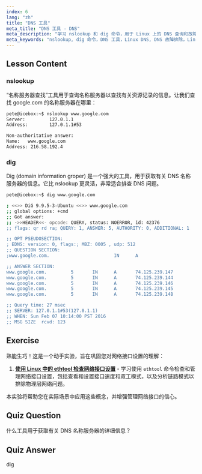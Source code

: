 ```yaml
---
index: 6
lang: "zh"
title: "DNS 工具"
meta_title: "DNS 工具 - DNS"
meta_description: "学习 nslookup 和 dig 命令，用于 Linux 上的 DNS 查询和故障排除。通过我们为初学者提供的指南，了解如何使用这些基本的 DNS 工具。"
meta_keywords: "nslookup, dig 命令，DNS 工具，Linux DNS, DNS 故障排除，Linux 教程，Linux 初学者"
---
```


## Lesson Content

### nslookup

“名称服务器查找”工具用于查询名称服务器以查找有关资源记录的信息。让我们查找 google.com 的名称服务器在哪里：

```bash
pete@icebox:~$ nslookup www.google.com
Server:         127.0.1.1
Address:        127.0.1.1#53

Non-authoritative answer:
Name:   www.google.com
Address: 216.58.192.4
```

### dig

Dig (domain information groper) 是一个强大的工具，用于获取有关 DNS 名称服务器的信息。它比 nslookup 更灵活，非常适合排查 DNS 问题。

```bash
pete@icebox:~$ dig www.google.com

; <<>> DiG 9.9.5-3-Ubuntu <<>> www.google.com
;; global options: +cmd
;; Got answer:
;; ->>HEADER<<- opcode: QUERY, status: NOERROR, id: 42376
;; flags: qr rd ra; QUERY: 1, ANSWER: 5, AUTHORITY: 0, ADDITIONAL: 1

;; OPT PSEUDOSECTION:
; EDNS: version: 0, flags:; MBZ: 0005 , udp: 512
;; QUESTION SECTION:
;www.google.com.                        IN      A

;; ANSWER SECTION:
www.google.com.         5       IN      A       74.125.239.147
www.google.com.         5       IN      A       74.125.239.144
www.google.com.         5       IN      A       74.125.239.146
www.google.com.         5       IN      A       74.125.239.145
www.google.com.         5       IN      A       74.125.239.148

;; Query time: 27 msec
;; SERVER: 127.0.1.1#53(127.0.1.1)
;; WHEN: Sun Feb 07 10:14:00 PST 2016
;; MSG SIZE  rcvd: 123
```

## Exercise

熟能生巧！这是一个动手实验，旨在巩固您对网络接口设置的理解：

1. **[使用 Linux 中的 ethtool 检查网络接口设置](https://labex.io/zh/labs/comptia-examine-network-interface-settings-with-ethtool-in-linux-592759)** - 学习使用 `ethtool` 命令检查和管理网络接口设置，包括查看和设置接口速度和双工模式，以及分析链路模式以排除物理层网络问题。

本实验将帮助您在实际场景中应用这些概念，并增强管理网络接口的信心。

## Quiz Question

什么工具用于获取有关 DNS 名称服务器的详细信息？

## Quiz Answer

dig
